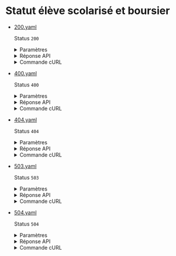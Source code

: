 # Statut élève scolarisé et boursier
* [200.yaml](200.yaml)

  Status `200`

  <details><summary>Paramètres</summary>
  <p>

  ```json
  {
    "nom": "Dubois",
    "prenom": "Camille",
    "sexe": "m",
    "dateNaissance": "2000-01-20",
    "codeEtablissement": "0890003V",
    "anneeScolaire": "2022"
  }
  ```

  </p>
  </details>

  <details><summary>Réponse API</summary>
  <p>

  ```json
  {
    "eleve": {
      "nom": "Dubois",
      "prenom": "Camille",
      "sexe": "F",
      "date_naissance": "2000-01-20"
    },
    "code_etablissement": "0890003V",
    "annee_scolaire": "2022-2023",
    "est_scolarise": true,
    "est_boursier": true,
    "status_eleve": {
      "code": "ST",
      "libelle": "Scolaire"
    }
  }
  ```

  </p>
  </details>

  <details><summary>Commande cURL</summary>
  <p>

  ```bash
  curl -H "X-Api-Key: $token" \
    -G -d 'nom=Dubois' -d 'prenom=Camille' -d 'sexe=m' -d 'dateNaissance=2000-01-20' -d 'codeEtablissement=0890003V' -d 'anneeScolaire=2022' \
    --url "https://staging.particulier.api.gouv.fr/api/v2/scolarites"
  ```

  </p>
  </details>
* [400.yaml](400.yaml)

  Status `400`

  <details><summary>Paramètres</summary>
  <p>

  ```json
  {
    "nom": "Dubois",
    "prenom": "Camille",
    "sexe": "not_valid",
    "dateNaissance": "2000-01-20",
    "codeEtablissement": "0890003V",
    "anneeScolaire": "2022"
  }
  ```

  </p>
  </details>

  <details><summary>Réponse API</summary>
  <p>

  ```json
  {
    "error": "unprocessable_entity_error_gender_error",
    "reason": "Entité non traitable",
    "message": "Le sexe n'est pas correctement formaté (m ou f)"
  }
  ```

  </p>
  </details>

  <details><summary>Commande cURL</summary>
  <p>

  ```bash
  curl -H "X-Api-Key: $token" \
    -G -d 'nom=Dubois' -d 'prenom=Camille' -d 'sexe=not_valid' -d 'dateNaissance=2000-01-20' -d 'codeEtablissement=0890003V' -d 'anneeScolaire=2022' \
    --url "https://staging.particulier.api.gouv.fr/api/v2/scolarites"
  ```

  </p>
  </details>
* [404.yaml](404.yaml)

  Status `404`

  <details><summary>Paramètres</summary>
  <p>

  ```json
  {
    "nom": "Martin",
    "prenom": "Camille",
    "sexe": "f",
    "dateNaissance": "2000-01-20",
    "codeEtablissement": "0890003V",
    "anneeScolaire": "2022"
  }
  ```

  </p>
  </details>

  <details><summary>Réponse API</summary>
  <p>

  ```json
  {
    "error": "not_found",
    "reason": "Student not found",
    "message": "Aucun étudiant n'a pu être trouvé avec les critères de recherche fournis"
  }
  ```

  </p>
  </details>

  <details><summary>Commande cURL</summary>
  <p>

  ```bash
  curl -H "X-Api-Key: $token" \
    -G -d 'nom=Martin' -d 'prenom=Camille' -d 'sexe=f' -d 'dateNaissance=2000-01-20' -d 'codeEtablissement=0890003V' -d 'anneeScolaire=2022' \
    --url "https://staging.particulier.api.gouv.fr/api/v2/scolarites"
  ```

  </p>
  </details>
* [503.yaml](503.yaml)

  Status `503`

  <details><summary>Paramètres</summary>
  <p>

  ```json
  {
    "nom": "Depardieu",
    "prenom": "Francis",
    "sexe": "m",
    "dateNaissance": "2000-01-20",
    "codeEtablissement": "0890003V",
    "anneeScolaire": "2022"
  }
  ```

  </p>
  </details>

  <details><summary>Réponse API</summary>
  <p>

  ```json
  {
    "error": "network_error",
    "reason": "timeout of 10000 ms exceeded",
    "message": "Une erreur est survenue lors de l'appel au fournisseur de donnée"
  }
  ```

  </p>
  </details>

  <details><summary>Commande cURL</summary>
  <p>

  ```bash
  curl -H "X-Api-Key: $token" \
    -G -d 'nom=Depardieu' -d 'prenom=Francis' -d 'sexe=m' -d 'dateNaissance=2000-01-20' -d 'codeEtablissement=0890003V' -d 'anneeScolaire=2022' \
    --url "https://staging.particulier.api.gouv.fr/api/v2/scolarites"
  ```

  </p>
  </details>
* [504.yaml](504.yaml)

  Status `504`

  <details><summary>Paramètres</summary>
  <p>

  ```json
  {
    "nom": "Faure",
    "prenom": "Felix",
    "sexe": "m",
    "dateNaissance": "2000-01-20",
    "codeEtablissement": "0890003V",
    "anneeScolaire": "2022"
  }
  ```

  </p>
  </details>

  <details><summary>Réponse API</summary>
  <p>

  ```json
  {
    "error": "dummy",
    "reason": "dummy",
    "message": "dummy"
  }
  ```

  </p>
  </details>

  <details><summary>Commande cURL</summary>
  <p>

  ```bash
  curl -H "X-Api-Key: $token" \
    -G -d 'nom=Faure' -d 'prenom=Felix' -d 'sexe=m' -d 'dateNaissance=2000-01-20' -d 'codeEtablissement=0890003V' -d 'anneeScolaire=2022' \
    --url "https://staging.particulier.api.gouv.fr/api/v2/scolarites"
  ```

  </p>
  </details>
